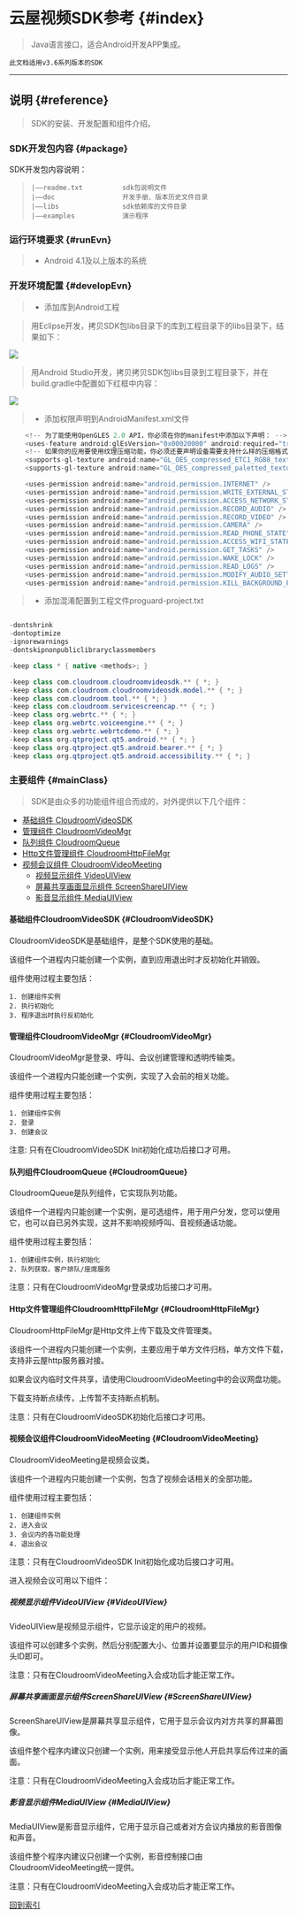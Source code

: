 # 云屋视频SDK参考 {#index}

> Java语言接口，适合Android开发APP集成。

    此文档适用v3.6系列版本的SDK
-----

## 说明 {#reference}

> SDK的安装、开发配置和组件介绍。

### SDK开发包内容 {#package}

SDK开发包内容说明：
>     |——readme.txt          sdk包说明文件
>     |——doc                 开发手册、版本历史文件目录
>     |——libs                sdk依赖库的文件目录
>     |——examples            演示程序

### 运行环境要求 {#runEvn}

> * Android 4.1及以上版本的系统

### 开发环境配置 {#developEvn}

> * 添加库到Android工程

> 用Eclipse开发，拷贝SDK包libs目录下的库到工程目录下的libs目录下，结果如下：

![](./Imgs/sdk-add-1.png)

> 用Android Studio开发，拷贝拷贝SDK包libs目录到工程目录下，并在build.gradle中配置如下红框中内容：

![](./Imgs/sdk-add-2.png)

> * 添加权限声明到AndroidManifest.xml文件

```Java
    <!-- 为了能使用OpenGLES 2.0 API，你必须在你的manifest中添加以下声明： -->
    <uses-feature android:glEsVersion="0x00020000" android:required="true" />
    <!-- 如果你的应用要使用纹理压缩功能，你必须还要声明设备需要支持什么样的压缩格式 -->
    <supports-gl-texture android:name="GL_OES_compressed_ETC1_RGB8_texture" />
    <supports-gl-texture android:name="GL_OES_compressed_paletted_texture" />

    <uses-permission android:name="android.permission.INTERNET" />
    <uses-permission android:name="android.permission.WRITE_EXTERNAL_STORAGE" />
    <uses-permission android:name="android.permission.ACCESS_NETWORK_STATE" />
    <uses-permission android:name="android.permission.RECORD_AUDIO" />
    <uses-permission android:name="android.permission.RECORD_VIDEO" />
    <uses-permission android:name="android.permission.CAMERA" />
    <uses-permission android:name="android.permission.READ_PHONE_STATE" />
    <uses-permission android:name="android.permission.ACCESS_WIFI_STATE" />
    <uses-permission android:name="android.permission.GET_TASKS" />
    <uses-permission android:name="android.permission.WAKE_LOCK" />
    <uses-permission android:name="android.permission.READ_LOGS" />
    <uses-permission android:name="android.permission.MODIFY_AUDIO_SETTINGS" />
    <uses-permission android:name="android.permission.KILL_BACKGROUND_PROCESSES" />
```

> * 添加混淆配置到工程文件proguard-project.txt

```Java

-dontshrink
-dontoptimize
-ignorewarnings
-dontskipnonpubliclibraryclassmembers

-keep class * { native <methods>; }

-keep class com.cloudroom.cloudroomvideosdk.** { *; }
-keep class com.cloudroom.cloudroomvideosdk.model.** { *; }
-keep class com.cloudroom.tool.** { *; }
-keep class com.cloudroom.servicescreencap.** { *; }
-keep class org.webrtc.** { *; }
-keep class org.webrtc.voiceengine.** { *; }
-keep class org.webrtc.webrtcdemo.** { *; }
-keep class org.qtproject.qt5.android.** { *; }
-keep class org.qtproject.qt5.android.bearer.** { *; }
-keep class org.qtproject.qt5.android.accessibility.** { *; }
```

### 主要组件 {#mainClass}

> SDK是由众多的功能组件组合而成的，对外提供以下几个组件：

* [基础组件 CloudroomVideoSDK](#CloudroomVideoSDK)
* [管理组件 CloudroomVideoMgr](#CloudroomVideoMgr)
* [队列组件 CloudroomQueue](#CloudroomQueue)
* [Http文件管理组件 CloudroomHttpFileMgr](#CloudroomHttpFileMgr)
* [视频会议组件 CloudroomVideoMeeting](#CloudroomVideoMeeting)
  * [视频显示组件 VideoUIView](#VideoUIView)
  * [屏幕共享画面显示组件 ScreenShareUIView](#ScreenShareUIView)
  * [影音显示组件 MediaUIView](#MediaUIView)

#### 基础组件CloudroomVideoSDK {#CloudroomVideoSDK}

CloudroomVideoSDK是基础组件，是整个SDK使用的基础。

该组件一个进程内只能创建一个实例，直到应用退出时才反初始化并销毁。

组件使用过程主要包括：

    1. 创建组件实例
    2. 执行初始化
    3. 程序退出时执行反初始化

#### 管理组件CloudroomVideoMgr {#CloudroomVideoMgr}

CloudroomVideoMgr是登录、呼叫、会议创建管理和透明传输类。

该组件一个进程内只能创建一个实例，实现了入会前的相关功能。

组件使用过程主要包括：

    1. 创建组件实例
    2. 登录
    3. 创建会议

注意: 只有在CloudroomVideoSDK Init初始化成功后接口才可用。

#### 队列组件CloudroomQueue {#CloudroomQueue}

CloudroomQueue是队列组件，它实现队列功能。

该组件一个进程内只能创建一个实例，是可选组件，用于用户分发，您可以使用它，也可以自已另外实现，这并不影响视频呼叫、音视频通话功能。

组件使用过程主要包括：

    1. 创建组件实例，执行初始化
    2. 队列获取，客户排队/座席服务

注意：只有在CloudroomVideoMgr登录成功后接口才可用。

#### Http文件管理组件CloudroomHttpFileMgr {#CloudroomHttpFileMgr}

CloudroomHttpFileMgr是Http文件上传下载及文件管理类。

该组件一个进程内只能创建一个实例，主要应用于单方文件归档，单方文件下载，支持非云屋http服务器对接。

如果会议内临时文件共享，请使用CloudroomVideoMeeting中的会议网盘功能。

下载支持断点续传，上传暂不支持断点机制。

注意：只有在CloudroomVideoSDK初始化后接口才可用。

#### 视频会议组件CloudroomVideoMeeting {#CloudroomVideoMeeting}

CloudroomVideoMeeting是视频会议类。

该组件一个进程内只能创建一个实例，包含了视频会话相关的全部功能。

组件使用过程主要包括：

    1. 创建组件实例
    2. 进入会议
    3. 会议内的各功能处理
    4. 退出会议

注意：只有在CloudroomVideoSDK Init初始化成功后接口才可用。

进入视频会议可用以下组件：

##### 视频显示组件VideoUIView {#VideoUIView}

VideoUIView是视频显示组件，它显示设定的用户的视频。

该组件可以创建多个实例，然后分别配置大小、位置并设置要显示的用户ID和摄像头ID即可。

注意：只有在CloudroomVideoMeeting入会成功后才能正常工作。

##### 屏幕共享画面显示组件ScreenShareUIView {#ScreenShareUIView}

  ScreenShareUIView是屏幕共享显示组件，它用于显示会议内对方共享的屏幕图像。

  该组件整个程序内建议只创建一个实例，用来接受显示他人开启共享后传过来的画面。

  注意：只有在CloudroomVideoMeeting入会成功后才能正常工作。

##### 影音显示组件MediaUIView {#MediaUIView}

MediaUIView是影音显示组件，它用于显示自己或者对方会议内播放的影音图像和声音。

该组件整个程序内建议只创建一个实例，影音控制接口由CloudroomVideoMeeting统一提供。

注意：只有在CloudroomVideoMeeting入会成功后才能正常工作。


[回到索引](#mainClass)
